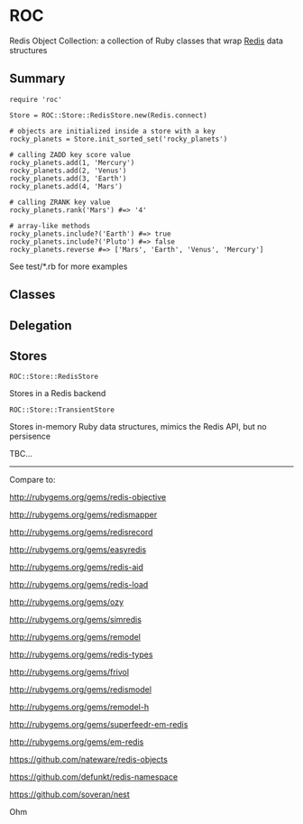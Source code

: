 # ROC

Redis Object Collection: a collection of Ruby classes that wrap [Redis](http://redis.io) data structures


## Summary

    require 'roc'
    
    Store = ROC::Store::RedisStore.new(Redis.connect)

    # objects are initialized inside a store with a key
    rocky_planets = Store.init_sorted_set('rocky_planets')

    # calling ZADD key score value
    rocky_planets.add(1, 'Mercury')
    rocky_planets.add(2, 'Venus')
    rocky_planets.add(3, 'Earth')
    rocky_planets.add(4, 'Mars')
    
    # calling ZRANK key value
    rocky_planets.rank('Mars') #=> '4'

    # array-like methods
    rocky_planets.include?('Earth') #=> true
    rocky_planets.include?('Pluto') #=> false        
    rocky_planets.reverse #=> ['Mars', 'Earth', 'Venus', 'Mercury']


See test/*.rb for more examples

## Classes

## Delegation

## Stores

    ROC::Store::RedisStore

Stores in a Redis backend

    ROC::Store::TransientStore

Stores in-memory Ruby data structures, mimics the Redis API, but no persisence


TBC...



----

Compare to:

http://rubygems.org/gems/redis-objective

http://rubygems.org/gems/redismapper

http://rubygems.org/gems/redisrecord

http://rubygems.org/gems/easyredis

http://rubygems.org/gems/redis-aid

http://rubygems.org/gems/redis-load

http://rubygems.org/gems/ozy

http://rubygems.org/gems/simredis

http://rubygems.org/gems/remodel

http://rubygems.org/gems/redis-types

http://rubygems.org/gems/frivol

http://rubygems.org/gems/redismodel

http://rubygems.org/gems/remodel-h

http://rubygems.org/gems/superfeedr-em-redis

http://rubygems.org/gems/em-redis

https://github.com/nateware/redis-objects

https://github.com/defunkt/redis-namespace

https://github.com/soveran/nest

Ohm

